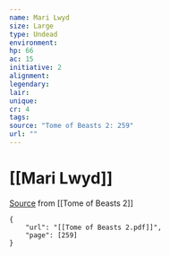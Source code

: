 ```yaml
---
name: Mari Lwyd
size: Large
type: Undead
environment: 
hp: 66
ac: 15
initiative: 2
alignment: 
legendary: 
lair: 
unique: 
cr: 4
tags: 
source: "Tome of Beasts 2: 259"
url: ""
---
```

# [[Mari Lwyd]]

[Source](zotero://open-pdf/library/items/9UQIAB6R?page=259) from [[Tome of Beasts 2]]

```pdf
{
	"url": "[[Tome of Beasts 2.pdf]]",
	"page": [259]
}
```

